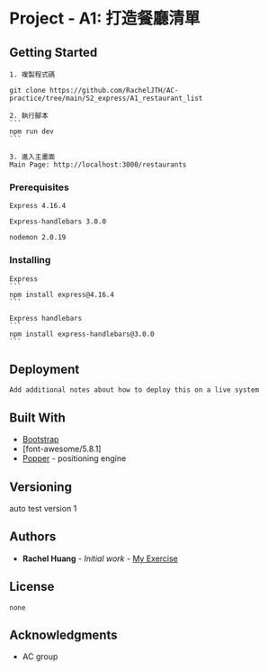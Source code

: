 # Project - A1: 打造餐廳清單


## Getting Started
    
    1. 複製程式碼
    
    git clone https://github.com/RachelJTH/AC-practice/tree/main/S2_express/A1_restaurant_list
    
    2. 執行腳本
    ```
    npm run dev
    ```

    3. 進入主畫面
    Main Page: http://localhost:3000/restaurants


### Prerequisites

    Express 4.16.4

    Express-handlebars 3.0.0

    nodemon 2.0.19

### Installing

    Express
    ```
    npm install express@4.16.4
    ```

    Express handlebars
    ```
    npm install express-handlebars@3.0.0
    ```

## Deployment

    Add additional notes about how to deploy this on a live system

## Built With

* [Bootstrap](https://stackpath.bootstrapcdn.com/bootstrap/4.3.1/css/bootstrap.min.css) 
* [font-awesome/5.8.1] 
* [Popper](https://popper.js.org/) - positioning engine

## Versioning

auto test version 1

## Authors

* **Rachel Huang** - *Initial work* - [My Exercise](https://github.com/RachelJTH/AC-practice/tree/main/S2_express/A1_restaurant_list)


## License
    none

## Acknowledgments

* AC group

